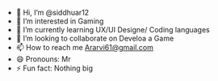 - 👋 Hi, I’m @siddhuar12
- 👀 I’m interested in Gaming
- 🌱 I’m currently learning UX/UI Designe/ Coding languages
- 💞️ I’m looking to collaborate on Develoa a Game
- 📫 How to reach me Ararvi61@gmail.com
- 😄 Pronouns: Mr
- ⚡ Fun fact: Nothing big
  

<!---
siddhuar12/siddhuar12 is a ✨ special ✨ repository because its `README.md` (this file) appears on your GitHub profile.
You can click the Preview link to take a look at your changes.
--->
